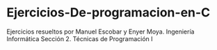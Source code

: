 # Ejercicios-De-programacion-en-C
Ejercicios resueltos por Manuel Escobar y Enyer Moya. Ingeniería Informática Sección 2. Técnicas de Programación I

